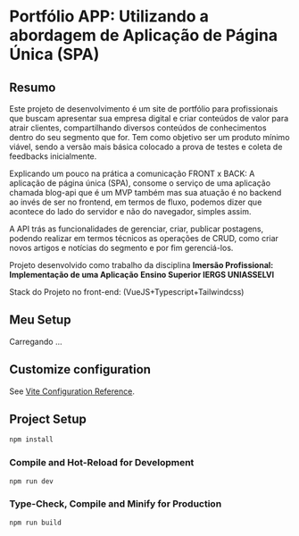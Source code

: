# Portfólio APP: Utilizando a abordagem de Aplicação de Página Única (SPA)

## Resumo

Este projeto de desenvolvimento é um site de portfólio para profissionais que buscam apresentar sua empresa digital e criar conteúdos de valor para atrair clientes, compartilhando diversos conteúdos de conhecimentos dentro do seu segmento que for. Tem como objetivo ser um produto mínimo viável, sendo a versão mais básica colocado a prova de testes e coleta de feedbacks inicialmente.

Explicando um pouco na prática a comunicação FRONT x BACK: A aplicação de página única (SPA), consome o serviço de uma aplicação chamada blog-api que é um MVP também mas sua atuação é no backend ao invés de ser no frontend, em termos de fluxo, podemos dizer que acontece do lado do servidor e não do navegador, simples assim. 

A API trás as funcionalidades de gerenciar, criar, publicar postagens, podendo realizar em termos técnicos as operações de CRUD, como criar novos artigos e notícias do segmento e por fim gerenciá-los.

Projeto desenvolvido como trabalho da disciplina **Imersão Profissional: Implementação de uma Aplicação**
**Ensino Superior IERGS UNIASSELVI**

Stack do Projeto no front-end: (VueJS+Typescript+Tailwindcss)

## Meu Setup

Carregando ...

## Customize configuration

See [Vite Configuration Reference](https://vite.dev/config/).

## Project Setup

```sh
npm install
```

### Compile and Hot-Reload for Development

```sh
npm run dev
```

### Type-Check, Compile and Minify for Production

```sh
npm run build
```

